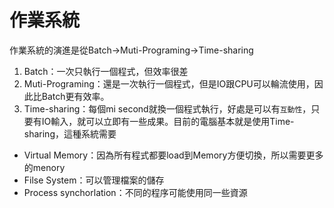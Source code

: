 # 作業系統

作業系統的演進是從Batch->Muti-Programing->Time-sharing

1. Batch：一次只執行一個程式，但效率很差
2. Muti-Programing：還是一次執行一個程式，但是IO跟CPU可以輪流使用，因此比Batch更有效率。
3. Time-sharing：每個mi second就換一個程式執行，好處是可以有`互動性`，只要有IO輸入，就可以立即有一些成果。目前的電腦基本就是使用Time-sharing，這種系統需要
  - Virtual Memory：因為所有程式都要load到Memory方便切換，所以需要更多的menory
  - Filse System：可以管理檔案的儲存
  - Process synchorlation：不同的程序可能使用同一些資源